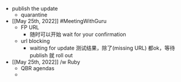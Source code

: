 - publish the update
	- quarantine
- [[May 25th, 2022]] #MeetingWithGuru
	- FP URL
		- 随时可以开始 wait for your confirmation
	- url blocking
		- waiting for update  测试结果，除了(missing URL) 都ok，等待 publish 就 roll out
- [[May 25th, 2022]] /w Ruby
	- QBR agendas
	-